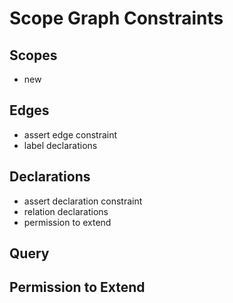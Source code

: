 # Scope Graph Constraints

## Scopes

- new

## Edges

- assert edge constraint
- label declarations

## Declarations

- assert declaration constraint
- relation declarations
- permission to extend

## Query

## Permission to Extend
